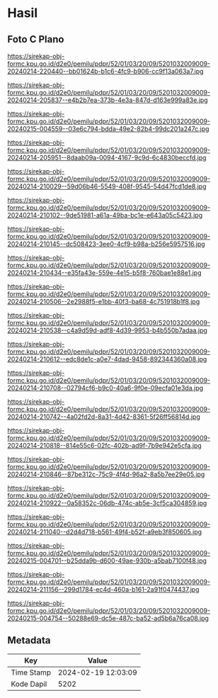 # Hasil

## Foto C Plano

https://sirekap-obj-formc.kpu.go.id/d2e0/pemilu/pdpr/52/01/03/20/09/5201032009009-20240214-220440--bb01624b-b1c6-4fc9-b906-cc9f13a063a7.jpg

https://sirekap-obj-formc.kpu.go.id/d2e0/pemilu/pdpr/52/01/03/20/09/5201032009009-20240214-205837--e4b2b7ea-373b-4e3a-847d-d163e999a83e.jpg

https://sirekap-obj-formc.kpu.go.id/d2e0/pemilu/pdpr/52/01/03/20/09/5201032009009-20240215-004559--03e6c794-bdda-49e2-82b4-99dc201a247c.jpg

https://sirekap-obj-formc.kpu.go.id/d2e0/pemilu/pdpr/52/01/03/20/09/5201032009009-20240214-205951--8daab09a-0094-4167-9c9d-6c4830beccfd.jpg

https://sirekap-obj-formc.kpu.go.id/d2e0/pemilu/pdpr/52/01/03/20/09/5201032009009-20240214-210029--59d06b46-5549-408f-9545-54d47fcd1de8.jpg

https://sirekap-obj-formc.kpu.go.id/d2e0/pemilu/pdpr/52/01/03/20/09/5201032009009-20240214-210102--9de51981-a61a-49ba-bc1e-e643a05c5423.jpg

https://sirekap-obj-formc.kpu.go.id/d2e0/pemilu/pdpr/52/01/03/20/09/5201032009009-20240214-210145--dc508423-3ee0-4cf9-b98a-b256e5957516.jpg

https://sirekap-obj-formc.kpu.go.id/d2e0/pemilu/pdpr/52/01/03/20/09/5201032009009-20240214-210434--e35fa43e-559e-4e15-b5f8-760bae1e88e1.jpg

https://sirekap-obj-formc.kpu.go.id/d2e0/pemilu/pdpr/52/01/03/20/09/5201032009009-20240214-210506--2e2988f5-e1bb-40f3-ba68-4c751918b1f8.jpg

https://sirekap-obj-formc.kpu.go.id/d2e0/pemilu/pdpr/52/01/03/20/09/5201032009009-20240214-210538--c4a9d59d-adf8-4d39-9953-b4b550b7adaa.jpg

https://sirekap-obj-formc.kpu.go.id/d2e0/pemilu/pdpr/52/01/03/20/09/5201032009009-20240214-210612--edc8de1c-a0e7-4dad-9458-892344360a08.jpg

https://sirekap-obj-formc.kpu.go.id/d2e0/pemilu/pdpr/52/01/03/20/09/5201032009009-20240214-210708--02794cf6-b9c0-40a6-9f0e-09ecfa01e3da.jpg

https://sirekap-obj-formc.kpu.go.id/d2e0/pemilu/pdpr/52/01/03/20/09/5201032009009-20240214-210742--4a02fd2d-8a31-4d42-8361-5f26ff56814d.jpg

https://sirekap-obj-formc.kpu.go.id/d2e0/pemilu/pdpr/52/01/03/20/09/5201032009009-20240214-210818--814e55c6-02fc-402b-ad9f-7b9e942e5cfa.jpg

https://sirekap-obj-formc.kpu.go.id/d2e0/pemilu/pdpr/52/01/03/20/09/5201032009009-20240214-210846--87be312c-75c9-4f4d-96a2-8a5b7ee29e05.jpg

https://sirekap-obj-formc.kpu.go.id/d2e0/pemilu/pdpr/52/01/03/20/09/5201032009009-20240214-210922--0a58352c-06db-474c-ab5e-3cf5ca304859.jpg

https://sirekap-obj-formc.kpu.go.id/d2e0/pemilu/pdpr/52/01/03/20/09/5201032009009-20240214-211040--d2d4d718-b561-49f4-b52f-a9eb3f850605.jpg

https://sirekap-obj-formc.kpu.go.id/d2e0/pemilu/pdpr/52/01/03/20/09/5201032009009-20240215-004701--b25dda9b-d600-49ae-930b-a5bab7100f48.jpg

https://sirekap-obj-formc.kpu.go.id/d2e0/pemilu/pdpr/52/01/03/20/09/5201032009009-20240214-211156--299d1784-ec4d-460a-b161-2a91f0474437.jpg

https://sirekap-obj-formc.kpu.go.id/d2e0/pemilu/pdpr/52/01/03/20/09/5201032009009-20240215-004754--50288e69-dc5e-487c-ba52-ad5b6a76ca08.jpg


## Metadata

| Key        | Value               |
| ---------- | ------------------- |
| Time Stamp | 2024-02-19 12:03:09 |
| Kode Dapil | 5202                |



